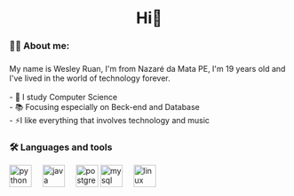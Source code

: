 <h1 align="center">Hi👋</h1>

###

<h3 align="left">👩‍💻  About me:</h3>

###

<p align="left">My name is Wesley Ruan, I'm from Nazaré da Mata PE, I'm 19 years old and I've lived in the world of technology forever.<br><br>- 🔭 I study Computer Science<br>- 📚 Focusing especially on Beck-end and Database<br>- ⚡I like everything that involves technology and music</p>

<h3 align="left">🛠 Languages ​​and tools</h3>

<div align="left">
  <img src="https://cdn.jsdelivr.net/gh/devicons/devicon/icons/python/python-original.svg" height="40" alt="python logo"  />
  <img width="12" />
  <img src="https://cdn.jsdelivr.net/gh/devicons/devicon/icons/java/java-original.svg" height="40" alt="java logo"  />
  <img width="12" />
  <img src="https://cdn.jsdelivr.net/gh/devicons/devicon/icons/postgresql/postgresql-original.svg" height="40" alt="postgresql logo"  />
  <img src="https://cdn.jsdelivr.net/gh/devicons/devicon/icons/mysql/mysql-original.svg" height="40" alt="mysql logo"  />
  <img width="12" />
  <img src="https://cdn.jsdelivr.net/gh/devicons/devicon/icons/linux/linux-original.svg" height="40" alt="linux logo"  />
</div>

